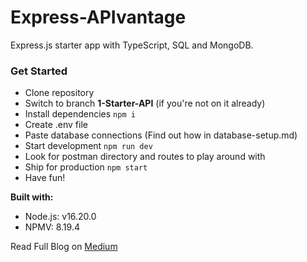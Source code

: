 # Express-APIvantage

Express.js starter app with TypeScript, SQL and MongoDB.

### Get Started

* Clone repository
* Switch to branch **1-Starter-API** (if you're not on it already)
* Install dependencies `npm i`
* Create .env file
* Paste database connections (Find out how in database-setup.md)
* Start development `npm run dev`
* Look for postman directory and routes to play around with
* Ship for production `npm start`
* Have fun!

**Built with:**
* Node.js: v16.20.0
* NPMV: 8.19.4

Read Full Blog on [Medium](https://mirzaleka.medium.com/express-js-starter-api-with-typescript-deef5c4b6b70)
